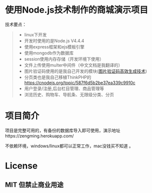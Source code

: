 # 使用Node.js技术制作的商城演示项目
技术要点：

> * linux下开发
> * 开发时使用的是Node.js V4.4.4
> * 使用express框架和ejs模板引擎
> * 使用mongodb作为数据库
> * session使用内存存储（开发环境下使用）
> * 文件上传使用multer中间件（中文文档是我翻译的）
> * 图片验证码使用的是我自己开发的模块([图片验证码高效生成技术](http://dwz.cn/5ewpWA))
> * 分页类也是我自己移植ThinkPHP的 https://cnodejs.org/topic/587f6d5b2be37ea339c9910c
> * 用户登录/注册,后台栏目管理、商品管理等
> * 浏览历史、购物车、导航条、无限级分类、分页

# 项目简介
项目是完整可用的，有备份的数据库导入即可使用，演示地址https://zengming.herokuapp.com/

不依赖环境，windows/linux都可以正常工作，mac没钱买不知道
。

# License
MIT 但禁止商业用途
------
